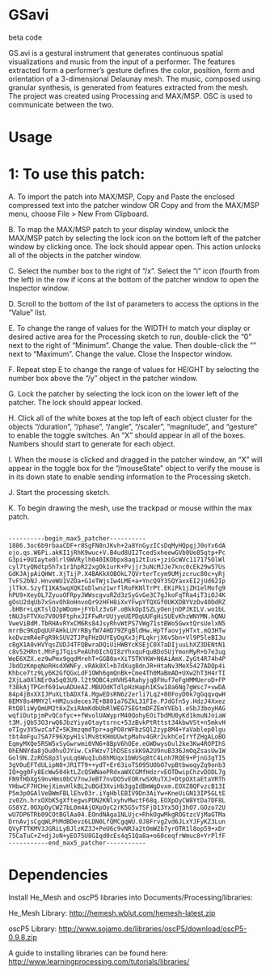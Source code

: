 # GSavi
beta code

GS.avi is a gestural instrument that generates continuous spatial visualizations and music from the input of a performer. The features extracted form a performer’s gesture defines the color, position, form and orientation of a 3-dimensional Delaunay mesh. The music, composed using granular synthesis, is generated from features extracted from the mesh. The project was created using Processing and MAX/MSP. OSC is used to communicate between the two.

# Usage

# 1: To use this patch:

A. To import the patch into MAX/MSP, Copy and Paste the enclosed compressed text into the patcher window OR Copy and from the MAX/MSP menu, choose File > New From Clipboard. 

B. To map the MAX/MSP patch to your display window, unlock the MAX/MSP patch by selecting the lock icon on the bottom left of the patcher window by clicking once. The lock should appear open. This action unlocks all of the objects in the patcher window. 

C. Select the number box to the right of “/x”. Select the “i” icon (fourth from the left) in the row if icons at the bottom of the patcher window to open the 	Inspector window. 

D. Scroll to the bottom of the list of parameters to access the options in the “Value” list. 

E. To change the range of values for the WIDTH to match your display or desired active area for the Processing sketch to run, double-click the “0” next to the 	right of “Minimum”. Change the value. Then double-click the “<none>” next to “Maximum”. Change the value. Close the Inspector window. 

F. Repeat step E to change the range of values for HEIGHT by selecting the number box above the “/y” object in the patcher window. 

G. Lock the patcher by selecting the lock icon on the lower left of the patcher. The lock should appear locked.

H. Click all of the white boxes at the top left of each object cluster for the objects “/duration”, “/phase”, “/angle”, “/scaler”, “magnitude”, and “gesture” to enable the toggle switches. An “X” should appear in all of the boxes. Numbers should start to generate for each object.  

I. When the mouse is clicked and dragged in the patcher window, an “X” will appear in the toggle box for the “/mouseState” object to verify the mouse is in its down state to enable sending information to the Processing sketch. 

J. Start the processing sketch. 

K. To begin drawing the mesh, use the trackpad or mouse within the max patch.

<pre><code>----------begin_max5_patcher----------1886.3oc6b9rbaaCDF+r8SgFN8nJKvh+2a8YnGyzICsDqMyHQpgjJ0oYx6dAojo.qs.W6Pi.akKI1jRhK9wuc+V.B4ud8UI2TcedSxheewGVb0Ue85qtp+PcG3pi+9UIayte0lrl9WVRylh040IKObpx8aq12tIus+jziGcWVc117175OlWlcyl7tyQNdtp5h7x1r1hpR22xgOk1urK+Pvjjr3uNcMJJe7knc0cEk29w57UsGdKJAjpAiQHWt.XjTijP.X4BAKkXOBOkL7QVrterTcym9UMjzcruc80c+yRjTvFS2bNJ.HnveWU1VZOa+G1eTWjsIw4LME+a+YncQ9Y3SQYaxxEI2jUd62IpjlTkX.SzyfI1KASwqXQKIoDlwnz1wrflRoFKNlTrPt.EKiPk1jZH1elMofg9hPU9+XeyOL7ZyuuOFRpyJWWscgvuRZd3zSyGvGe3C7gJkoFqTRa4iT3iOJ4KgOsU2dqUb7xSnvOh8oHnvoQr9zHFH8iXxYFwpYTQXGf0UKXDBYVzDv40DdRZ.bHBr+LqKTslQJpWDom+jFYblz3vGF.oBkkOpISZLyOenjnDPJKILV.wo1bLtNUJsFTVXo7V0U9FtphxJIFFwRrUUjyeUEPDqUUFgHiSUEvKhzWNYMN.hQNUVweViBdM.TbRHAvRYxCM6Rs84JsyRhvWtPS7VWg71stBWo5GwxtQrsUelxN5mrrBc9KqDqUUFAHkLUYrRByfW74HD79ZFgBldHw.HpTfaovjyHTxt.mQ3HTwkoDvzmR4eFgR9kSUV2TJPqFHzDUYEyOgXx3jPLqkrjX6vSbn+Vl9P5leBI3uc8gX1A0vHVYqsZUDJ4TFQBwraDQiUiHWBYcKSEjC0X7aDIjuuLhXZ3DENtN1c8v52HRnt.MhFgJTqisPeAUh0IchQI8zYhxquFquBDoSUjYmonMyR+b7e3ugWeE6XZX.ez9wPmx9gqdMrehT+GGB0a+XiT5TKYKW+N6AiAmX.ZyGt4R74h4PJbdOzKmpqNoRHsdXWNFy.vRAk0Xl+b7dXug8dnJR+HtaNv3MeX5427ADQp4iKhbce7tz9Ly6K2GfQGxLdF1OWh6gmQnBk+Cme4Th0MaBmAD+UXw2hT3H4rTI2XjLa0XlNEr0a5q03U9.l2t9OBC4zHVHS4Rahyjq8FHuf7eFgHMMUeroD+FPf38kAjTPGnf691wuADUeAZ.MBUOdKTdlpHzHaph1KSw18a6Ng7gWsc7+vwDA84p4jBxXXIJPuXLtbADXfA.MgwEDsRN6z2erli7Lq2+80FoyD0k7gGqqvqwH8EMY8s4MMY2l+HM2usdeces7E+B801a76ZkL31FIe.PJdGfn5y.HdzJ4XxezRtQ8liWyQmUM2t6xZxiRAmKdbUbRlWEG7SEGtmDFZEmYVEb1.eSbJ3boyHAGwqfiDutpjmPvQCofyc++fWvolUAWyprM40QohyEOiTbdMU0yKd1kmuNJoiaWt3M.jQb53O3rwQ6JbzYiyaOtaytsrnc+53zBvkPtRttst34kbwVSt+n5mkvHoTIgv3V5wzCafZ+5K3mzqmdTpr+agPO8rWFbzSQl2zyp8M4+YaVablep0lgutbt4mFgu7SA7F96XpyH1slMv8tKHmUUwtpMahv4GRr2ukhCeIrYfZHgALoBOEqmyMXQe5RSW5xSyGwrwmi0VN6+8BpV6hOEe.eGWDwysOul2ke3Kw4ROPIhS0hENNYda8jOu0huOJYiw.CxFWzv71hDSEsskK9A2U9nuB336JmOqZsasUw1WGol9N.ZzROS8p3lyuLq6WuqIub8hMUqx1bWUSq8tC4Lnh7RQE9+PjnG3gTI53gV0uEFTdULipN0+JR1TT9++ydT+Er63ioTS095UObO7vpBtbwoqyZq9onb3IQ+gg0Fy8EcWw504ktLZcQSWNaePRdxaWXCGMfHdzrvEOTDwipChzvDODL7gFN9fHbXgS9nvHms0bCV7nwJeBT7nvDO5vEORrwSXRuTXJ+DtpOXtaEtaVRThYHbwCF7HCHejXimvHlkBL2uBGd3XviHb3ggIdBmWgDvxm.EOXZ8QFvzcB13IP5m3p0GAlVeBWmFBLlEhv03r.iYgHblEBIV9Dn3AiYw+KneUiGN13IP5GLtEzv0Zn.hrxOXbK5gXftegwsPDN2KNlxyhvMwctF68q.EOXpOyCW8YtDa7DF8LGS8YZ.0OXpOyCW27bL0m4AjOXpOyC2rK5G5vTSFjD13Yx5Oj3hO7.GOzo72UwU7DP6TRb09COtBGlAa04.EOndNAga1NLUjc+RhkOgwMkgROGtzcVjMaGTMaDrnAvjsCgqWLPhMdBDevz6LDN0LfQMCgqWU.0J8FrvgZvd6JLxYJFyKZ3LunQVyFTTKMV3JGRiLyBJlzKZ3J+PeU6c9vNRJa2tOmW2b7yrOTR1l8op59+xDr75CaTuC+Z+djJoN+yEO75U8GIqd0cEs4q51Qa8a+o60ceqfrWmuc8+YrPlfF-----------end_max5_patcher-----------</code></pre>

# Dependencies
Install He_Mesh and oscP5 libraries into Documents/Processing/libraries:

He_Mesh Library: http://hemesh.wblut.com/hemesh-latest.zip

oscP5 Library: http://www.sojamo.de/libraries/oscP5/download/oscP5-0.9.8.zip

A guide to installing libraries can be found here: http://www.learningprocessing.com/tutorials/libraries/